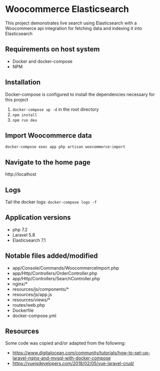 # Woocommerce Elasticsearch
This project demonstrates live search using Elasticsearch with a Woocommerce api integration for fetching data and indexing it into Elasticsearch

## Requirements on host system
- Docker and docker-compose
- NPM

## Installation
Docker-compose is configured to install the dependencies necessary for this project

1. `docker-compose up -d` in the root directory
2. `npm install`
3. `npm run dev`

## Import Woocommerce data
`docker-compose exec app php artisan woocommerce:import`

## Navigate to the home page
http://localhost

## Logs
Tail the docker logs: `docker-compose logs -f`

## Application versions
- php 7.2
- Laravel 5.8
- Elasticsearch 7.1

## Notable files added/modified
- app/Console/Commands/WoocommerceImport.php
- app/Http/Controllers/OrderController.php
- app/Http/Controllers/SearchController.php
- nginx/*
- resources/js/components/*
- resources/js/app.js
- resources/views/*
- routes/web.php
- Dockerfile
- docker-compose.yml

## Resources

Some code was copied and/or adapted from the following:

- https://www.digitalocean.com/community/tutorials/how-to-set-up-laravel-nginx-and-mysql-with-docker-compose
- https://vuejsdevelopers.com/2018/02/05/vue-laravel-crud/